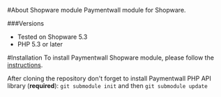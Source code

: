 #About Shopware module
Paymentwall module for Shopware.


###Versions
* Tested on Shopware 5.3
* PHP 5.3 or later

#Installation
To install Paymentwall Shopware module, please follow the [instructions](https://docs.paymentwall.com/modules/shopware).

After cloning the repository don't forget to install Paymentwall PHP API library (**required**):
`git submodule init` and then `git submodule update`
